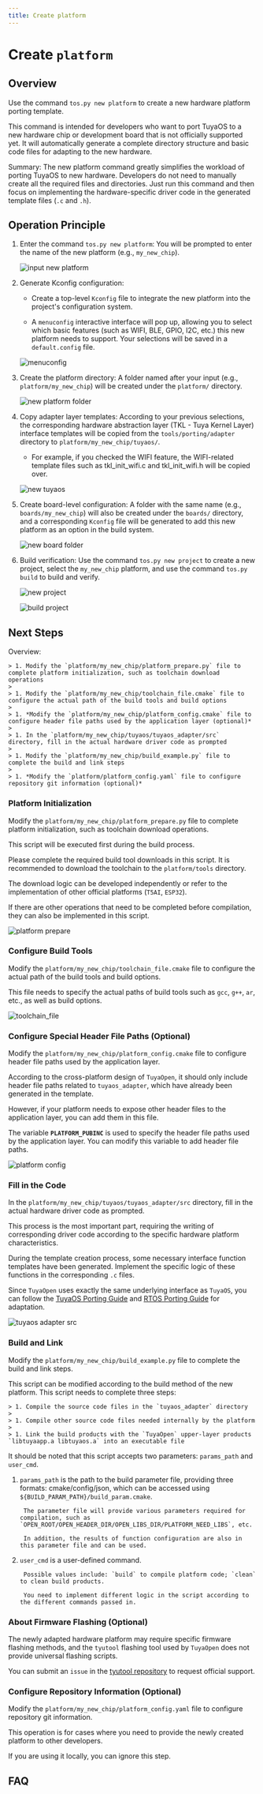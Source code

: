 ```yaml
---
title: Create platform
---
```


# Create `platform`

## Overview

Use the command `tos.py new platform` to create a new hardware platform porting template.

This command is intended for developers who want to port TuyaOS to a new hardware chip or development board that is not officially supported yet. It will automatically generate a complete directory structure and basic code files for adapting to the new hardware.

Summary: The new platform command greatly simplifies the workload of porting TuyaOS to new hardware. Developers do not need to manually create all the required files and directories. Just run this command and then focus on implementing the hardware-specific driver code in the generated template files (`.c` and `.h`).

## Operation Principle

1. Enter the command `tos.py new platform`: You will be prompted to enter the name of the new platform (e.g., `my_new_chip`).

    ![input new platform](../images/new-platform/new-platform-input.png)

1. Generate Kconfig configuration:

    * Create a top-level `Kconfig` file to integrate the new platform into the project's configuration system.

    * A `menuconfig` interactive interface will pop up, allowing you to select which basic features (such as WIFI, BLE, GPIO, I2C, etc.) this new platform needs to support. Your selections will be saved in a `default.config` file.

    ![menuconfig](../images/new-platform/new-platform-menu.png)

1. Create the platform directory: A folder named after your input (e.g., `platform/my_new_chip`) will be created under the `platform/` directory.

    ![new platform folder](../images/new-platform/new-platform-filelist.png)

1. Copy adapter layer templates: According to your previous selections, the corresponding hardware abstraction layer (TKL - Tuya Kernel Layer) interface templates will be copied from the `tools/porting/adapter` directory to `platform/my_new_chip/tuyaos/`.

    * For example, if you checked the WIFI feature, the WIFI-related template files such as tkl_init_wifi.c and tkl_init_wifi.h will be copied over.

    ![new tuyaos](../images/new-platform/new-platform-generate.png)

1. Create board-level configuration: A folder with the same name (e.g., `boards/my_new_chip`) will also be created under the `boards/` directory, and a corresponding `Kconfig` file will be generated to add this new platform as an option in the build system.

    ![new board folder](../images/new-platform/new-platform-filelist2.png)

1. Build verification: Use the command `tos.py new project` to create a new project, select the `my_new_chip` platform, and use the command `tos.py build` to build and verify.

    ![new project](../images/new-platform/new-platform-build.png)

    ![build project](../images/new-platform/new-platform-build2.png)

## Next Steps

Overview:

    > 1. Modify the `platform/my_new_chip/platform_prepare.py` file to complete platform initialization, such as toolchain download operations
    >
    > 1. Modify the `platform/my_new_chip/toolchain_file.cmake` file to configure the actual path of the build tools and build options
    >
    > 1. *Modify the `platform/my_new_chip/platform_config.cmake` file to configure header file paths used by the application layer (optional)*
    >
    > 1. In the `platform/my_new_chip/tuyaos/tuyaos_adapter/src` directory, fill in the actual hardware driver code as prompted
    >
    > 1. Modify the `platform/my_new_chip/build_example.py` file to complete the build and link steps
    >
    > 1. *Modify the `platform/platform_config.yaml` file to configure repository git information (optional)*

### Platform Initialization

Modify the `platform/my_new_chip/platform_prepare.py` file to complete platform initialization, such as toolchain download operations.

This script will be executed first during the build process.

Please complete the required build tool downloads in this script. It is recommended to download the toolchain to the `platform/tools` directory.

The download logic can be developed independently or refer to the implementation of other official platforms (`T5AI`, `ESP32`).

If there are other operations that need to be completed before compilation, they can also be implemented in this script.

![platform prepare](../images/new-platform/new-platform-prepare.png)

### Configure Build Tools

Modify the `platform/my_new_chip/toolchain_file.cmake` file to configure the actual path of the build tools and build options.

This file needs to specify the actual paths of build tools such as `gcc`, `g++`, `ar`, etc., as well as build options.

![toolchain_file](../images/new-platform/new-platform-toolchain.png)

### Configure Special Header File Paths (Optional)

Modify the `platform/my_new_chip/platform_config.cmake` file to configure header file paths used by the application layer.

According to the cross-platform design of `TuyaOpen`, it should only include header file paths related to `tuyaos_adapter`, which have already been generated in the template.

However, if your platform needs to expose other header files to the application layer, you can add them in this file.

The variable **`PLATFORM_PUBINC`** is used to specify the header file paths used by the application layer. You can modify this variable to add header file paths.

![platform config](../images/new-platform/new-platform-config.png)

### Fill in the Code

In the `platform/my_new_chip/tuyaos/tuyaos_adapter/src` directory, fill in the actual hardware driver code as prompted.

This process is the most important part, requiring the writing of corresponding driver code according to the specific hardware platform characteristics.

During the template creation process, some necessary interface function templates have been generated. Implement the specific logic of these functions in the corresponding `.c` files.

Since `TuyaOpen` uses exactly the same underlying interface as `TuyaOS`, you can follow the [TuyaOS Porting Guide](https://developer.tuya.com/cn/docs/iot-device-dev/TuyaOS-translation_linux?id=Kcrwrf72ciez5#title-1-Adapt-RTC) and [RTOS Porting Guide](https://developer.tuya.com/cn/docs/iot-device-dev/TuyaOS-translation_rtos?id=Kcrwraf21847l#title-1-Adapt-entry-point) for adaptation.

![tuyaos adapter src](../images/new-platform/new-platform-src.png)

### Build and Link

Modify the `platform/my_new_chip/build_example.py` file to complete the build and link steps.

This script can be modified according to the build method of the new platform. This script needs to complete three steps:

    > 1. Compile the source code files in the `tuyaos_adapter` directory
    >
    > 1. Compile other source code files needed internally by the platform
    >
    > 1. Link the build products with the `TuyaOpen` upper-layer products `libtuyaapp.a libtuyaos.a` into an executable file

It should be noted that this script accepts two parameters: `params_path` and `user_cmd`.

1. `params_path` is the path to the build parameter file, providing three formats: cmake/config/json, which can be accessed using `${BUILD_PARAM_PATH}/build_param.cmake`.

        The parameter file will provide various parameters required for compilation, such as `OPEN_ROOT/OPEN_HEADER_DIR/OPEN_LIBS_DIR/PLATFORM_NEED_LIBS`, etc.

        In addition, the results of function configuration are also in this parameter file and can be used.

1. `user_cmd` is a user-defined command.

        Possible values include: `build` to compile platform code; `clean` to clean build products.

        You need to implement different logic in the script according to the different commands passed in.

### About Firmware Flashing (Optional)

The newly adapted hardware platform may require specific firmware flashing methods, and the `tyutool` flashing tool used by `TuyaOpen` does not provide universal flashing scripts.

You can submit an `issue` in the [tyutool repository](https://github.com/tuya/tyutool) to request official support.

### Configure Repository Information (Optional)

Modify the `platform/my_new_chip/platform_config.yaml` file to configure repository git information.

This operation is for cases where you need to provide the newly created platform to other developers.

If you are using it locally, you can ignore this step.

## FAQ
